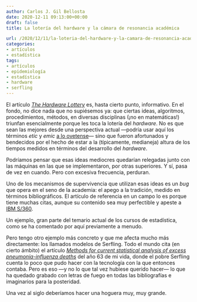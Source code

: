 ```yaml
---
author: Carlos J. Gil Bellosta
date: 2020-12-11 09:13:00+00:00
draft: false
title: La lotería del hardware y la cámara de resonancia académica

url: /2020/12/11/la-loteria-del-hardware-y-la-camara-de-resonancia-academica/
categories:
- artículos
- estadística
tags:
- artículos
- epidemiología
- estadística
- hardware
- serfling
---
```


El artículo _[The Hardware Lottery](https://hardwarelottery.github.io/)_ es, hasta cierto punto, informativo. En el fondo, no dice nada que no supiésemos ya: que ciertas ideas, algoritmos, procedimientos, métodos, en diversas disciplinas (¡no en matemáticas!) triunfan esencialmente porque les toca la lotería del _hardware_. No es que sean las mejores desde una perspectiva actual —podría usar aquí los términos _etic_ y _emic_ [a lo ovetense](http://www.filosofia.org/filomat/df237.htm#:~:text=La%20perspectiva%20emic%20describe%20los,%2C%20juez%2C%20etc.)— sino que fueron afortunados y bendecidos por el hecho de estar a la (típicamente, medianeja) altura de los tiempos medidos en términos del desarrollo del _hardware_.

Podríamos pensar que esas ideas mediocres quedarían relegadas junto con las máquinas en las que se implementaron, por otras superiores. Y sí, pasa de vez en cuando. Pero con excesiva frecuencia, perduran.

Uno de los mecanismos de supervivencia que utilizan esas ideas es un _bug_ que opera en el seno de la academia: el apego a la tradición, medido en términos bibliográficos. El artículo de referencia en un campo lo es porque tiene muchas citas, aunque su contenido sea muy perfectible y apeste a [IBM S/360](https://es.wikipedia.org/wiki/IBM_S/360).

Un ejemplo, gran parte del temario actual de los cursos de estadística, como se ha comentado por aquí previamente a menudo.

Pero tengo otro ejemplo más concreto y que me afecta mucho más directamente: los llamados modelos de Serfling. Todo el mundo cita (en cierto ámbito) el artículo _[Methods for current statistical analysis of excess pneumonia-influenza deaths](https://www.ncbi.nlm.nih.gov/pmc/articles/PMC1915276/)_ del año 63 de mi vida, donde el pobre Serfling cuenta lo poco que pudo hacer con la tecnología con la que entonces contaba. Pero es eso —y no lo que tal vez hubiese querido hacer— lo que ha quedado grabado con letras de fuego en todas las bibliografías e imaginarios para la posteridad.

Una vez al siglo deberíamos hacer una hoguera muy, muy grande.